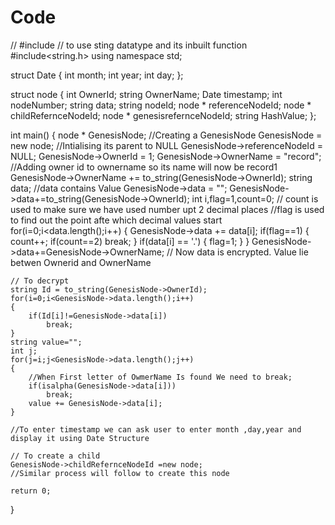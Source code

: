 # Code

// #include <iostream>
// to use sting datatype and its inbuilt function 
#include<string.h>
using namespace std;

struct Date
{
    int month;
    int year;
    int day;
};

struct node
{
    int OwnerId;
    string OwnerName;
    Date timestamp;
    int nodeNumber;
    string data;
    string nodeId;
    node * referenceNodeId;
    node * childRefernceNodeId;
    node * genesisrefernceNodeId;
    string HashValue;
};

int main() 
{
    node * GenesisNode;
    //Creating a GenesisNode
    GenesisNode = new node;
    //Intialising its parent to NULL
    GenesisNode->referenceNodeId = NULL;
    GenesisNode->OwnerId = 1;
    GenesisNode->OwnerName = "record";
    //Adding owner id to ownername so its name will now be record1
    GenesisNode->OwnerName += to_string(GenesisNode->OwnerId);
    string data;
    //data contains Value
    GenesisNode->data = "";
    GenesisNode->data+=to_string(GenesisNode->OwnerId);
    int i,flag=1,count=0;
    // count is used to make sure we have used number upt 2 decimal places
    //flag is used to find out the point afte which decimal values start
    for(i=0;i<data.length();i++)
    {
        GenesisNode->data += data[i];
        if(flag==1)
        {
            count++;
            if(count==2)
                break;
        }
        if(data[i] == '.')
        {
            flag=1;
        }
    }
    GenesisNode->data+=GenesisNode->OwnerName;
    // Now data is encrypted. Value lie betwen Ownerid and OwnerName
    
    // To decrypt
    string Id = to_string(GenesisNode->OwnerId);
    for(i=0;i<GenesisNode->data.length();i++)
    {
        if(Id[i]!=GenesisNode->data[i])
            break;
    }
    string value="";
    int j;
    for(j=i;j<GenesisNode->data.length();j++)
    {
        //When First letter of OwmerName Is found We need to break;
        if(isalpha(GenesisNode->data[i]))
            break;
        value += GenesisNode->data[i];
    }
    
    //To enter timestamp we can ask user to enter month ,day,year and display it using Date Structure
    
    // To create a child 
    GenesisNode->childRefernceNodeId =new node;
    //Similar process will follow to create this node
    
	return 0;
}

